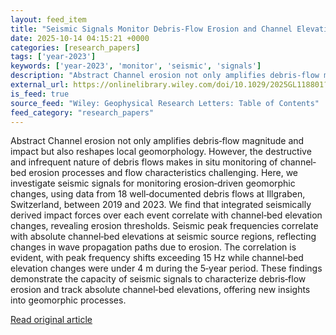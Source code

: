 ```yaml
---
layout: feed_item
title: "Seismic Signals Monitor Debris‐Flow Erosion and Channel Elevation"
date: 2025-10-14 04:15:21 +0000
categories: [research_papers]
tags: ['year-2023']
keywords: ['year-2023', 'monitor', 'seismic', 'signals']
description: "Abstract Channel erosion not only amplifies debris‐flow magnitude and impact but also reshapes local geomorphology"
external_url: https://onlinelibrary.wiley.com/doi/10.1029/2025GL118801?af=R
is_feed: true
source_feed: "Wiley: Geophysical Research Letters: Table of Contents"
feed_category: "research_papers"
---
```


Abstract Channel erosion not only amplifies debris‐flow magnitude and impact but also reshapes local geomorphology. However, the destructive and infrequent nature of debris flows makes in situ monitoring of channel‐bed erosion processes and flow characteristics challenging. Here, we investigate seismic signals for monitoring erosion‐driven geomorphic changes, using data from 18 well‐documented debris flows at Illgraben, Switzerland, between 2019 and 2023. We find that integrated seismically derived impact forces over each event correlate with channel‐bed elevation changes, revealing erosion thresholds. Seismic peak frequencies correlate with absolute channel‐bed elevations at seismic source regions, reflecting changes in wave propagation paths due to erosion. The correlation is evident, with peak frequency shifts exceeding 15 Hz while channel‐bed elevation changes were under 4 m during the 5‐year period. These findings demonstrate the capacity of seismic signals to characterize debris‐flow erosion and track absolute channel‐bed elevations, offering new insights into geomorphic processes.

[Read original article](https://onlinelibrary.wiley.com/doi/10.1029/2025GL118801?af=R)
